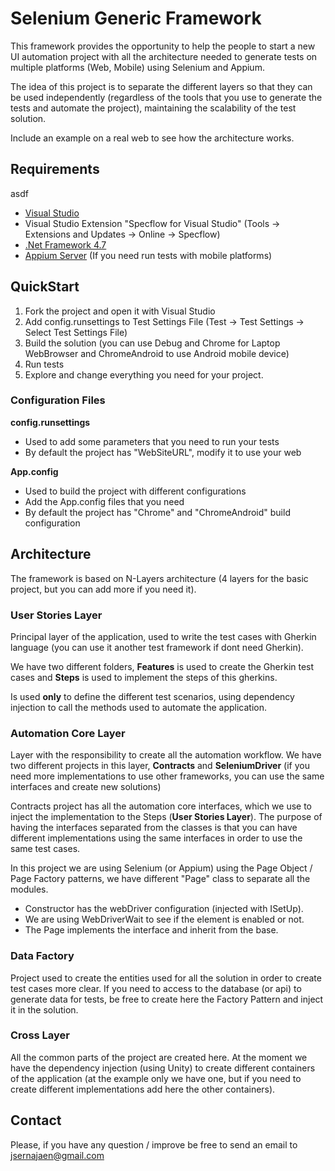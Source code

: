 # Selenium Generic Framework
This framework provides the opportunity to help the people to start a new UI automation project with all the architecture needed to generate tests on multiple platforms (Web, Mobile) using Selenium and Appium. 

The idea of this project is to separate the different layers so that they can be used independently (regardless of the tools that you use to generate the tests and automate the project), maintaining the scalability of the test solution.

Include an example on a real web to see how the architecture works.

## Requirements
asdf
- [Visual Studio](https://visualstudio.microsoft.com/downloads/)
- Visual Studio Extension "Specflow for Visual Studio" (Tools -> Extensions and Updates -> Online -> Specflow)
- [.Net Framework 4.7](https://www.microsoft.com/en-us/download/details.aspx?id=55168)
- [Appium Server](http://appium.io/) (If you need run tests with mobile platforms)

## QuickStart
1. Fork the project and open it with Visual Studio
2. Add config.runsettings to Test Settings File (Test -> Test Settings -> Select Test Settings File)
3. Build the solution (you can use Debug and Chrome for Laptop WebBrowser and ChromeAndroid to use Android mobile device)
4. Run tests
5. Explore and change everything you need for your project.

### Configuration Files
**config.runsettings**
- Used to add some parameters that you need to run your tests
- By default the project has "WebSiteURL", modify it to use your web

**App.config**
- Used to build the project with different configurations
- Add the App.config files that you need
- By default the project has "Chrome" and "ChromeAndroid" build configuration

## Architecture
The framework is based on N-Layers architecture (4 layers for the basic project, but you can add more if you need it).

### User Stories Layer
Principal layer of the application, used to write the test cases with Gherkin language (you can use it another test framework if dont need Gherkin).

We have two different folders, **Features** is used to create the Gherkin test cases and **Steps** is used to implement the steps of this gherkins.

Is used **only** to define the different test scenarios, using dependency injection to call the methods used to automate the application.

### Automation Core Layer
Layer with the responsibility to create all the automation workflow. We have two different projects in this layer, **Contracts** and **SeleniumDriver** (if you need more implementations to use other frameworks, you can use the same interfaces and create new solutions)

Contracts project has all the automation core interfaces, which we use to inject the implementation to the Steps (**User Stories Layer**). The purpose of having the interfaces separated from the classes is that you can have different implementations using the same interfaces in order to use the same test cases.

In this project we are using Selenium (or Appium) using the Page Object / Page Factory patterns, we have different "Page" class to separate all the modules.

- Constructor has the webDriver configuration (injected with ISetUp).
- We are using WebDriverWait to see if the element is enabled or not.
- The Page implements the interface and inherit from the base.

### Data Factory
Project used to create the entities used for all the solution in order to create test cases more clear.
If you need to access to the database (or api) to generate data for tests, be free to create here the Factory Pattern and inject it in the solution.

### Cross Layer
All the common parts of the project are created here. At the moment we have the dependency injection (using Unity) to create different containers of the application (at the example only we have one, but if you need to create different implementations add here the other containers).

## Contact
Please, if you have any question / improve be free to send an email to jsernajaen@gmail.com
